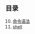 ## 目录
10. [命令语法](https://github.com/mqyqingfeng/Blog/issues/2)
11. [shell](https://github.com/mqyqingfeng/Blog/issues/2)
